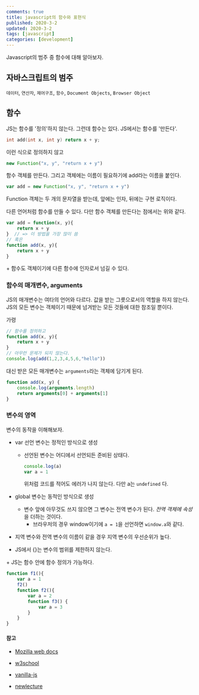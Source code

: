 ```yaml
---
comments: true
title: javascript의 함수와 표현식
published: 2020-3-2
updated: 2020-3-2
tags: [javascript]
categories: [development]
---
```


Javascript의 범주 중 함수에 대해 알아보자. 



## 자바스크립트의 범주

`데이터`, `연산자`, `제어구조`, `함수`, `Document Objects`, `Browser Object`



## 함수

JS는 함수를 '정의'하지 않는다. 그런데 함수는 있다. JS에서는 함수를 '만든다'.

```C++
int add(int x, int y) return x + y;
```

이런 식으로 정의하지 않고

```javascript
new Function("x, y", "return x + y")
```

함수 객체를 만든다. 그리고 객체에는 이름이 필요하기에 add라는 이름을 붙인다.

```javascript
var add = new Function("x, y", "return x + y")
```

Function 객체는 두 개의 문자열을 받는데, 앞에는 인자, 뒤에는 구현 로직이다.

다른 언어처럼 함수를 만들 수 있다. 다만 함수 객체를 만든다는 점에서는 위와 같다.

```javascript
var add = function(x, y){
    return x + y
}  // => 이 방법을 가장 많이 씀
// 혹은
function add(x, y){
    return x + y
}
```

\+ 함수도 객체이기에 다른 함수에 인자로서 넘길 수 있다.



### 함수의 매개변수, arguments

JS의 매개변수는 여타의 언어와 다르다. 값을 받는 그릇으로서의 역할을 하지 않는다. JS의 모든 변수는 객체이기 때문에 넘겨받는 모든 것들에 대한 참조일 뿐이다.

가령

```javascript
// 함수를 정의하고
function add(x, y){
    return x + y
}
// 아무런 문제가 되지 않는다.
console.log(add(1,2,3,4,5,6,"hello"))
```

대신 받은 모든 매개변수는 `arguments`라는 객체에 담기게 된다.

```javascript
function add(x, y) {
    console.log(arguments.length)
    return arguments[0] + arguments[1]
}
```



### 변수의 영역

변수의 동작을 이해해보자.

- var 선언 변수는 정적인 방식으로 생성

  - 선언된 변수는 어디에서 선언되든 준비된 상태다.

    ```javascript
    console.log(a)
    var a = 1
    ```

    위처럼 코드를 적어도 에러가 나지 않는다. 다만 a는 `undefined` 다.

- global 변수는 동적인 방식으로 생성

  - 변수 앞에 아무것도 쓰지 않으면 그 변수는 전역 변수가 된다. *전역 객체에 속성*을 더하는 것이다.
    - 브라우저의 경우 window이기에 `a = 1`을 선언하면 `window.a`와 같다.

- 지역 변수와 전역 변수의 이름이 같을 경우 지역 변수의 우선순위가 높다.

- JS에서 {}는 변수의 범위를 제한하지 않는다.



\+ JS는 함수 안에 함수 정의가 가능하다.

```javascript
function f1(){
    var a = 1
    f2()
    function f2(){
        var a = 2
        function f3() {
        	var a = 3
        }
    }
}
```





#### 참고

- [Mozilla web docs](https://developer.mozilla.org/en-US/docs/Web/JavaScript)

- [w3school](https://www.w3schools.com/jsref/)
- [vanilla-js](http://vanilla-js.com/)

- [newlecture](https://www.youtube.com/watch?v=gxzy_CFqV1M&list=PLq8wAnVUcTFWhQrIXNN6kPYXJA6X2IQM4)